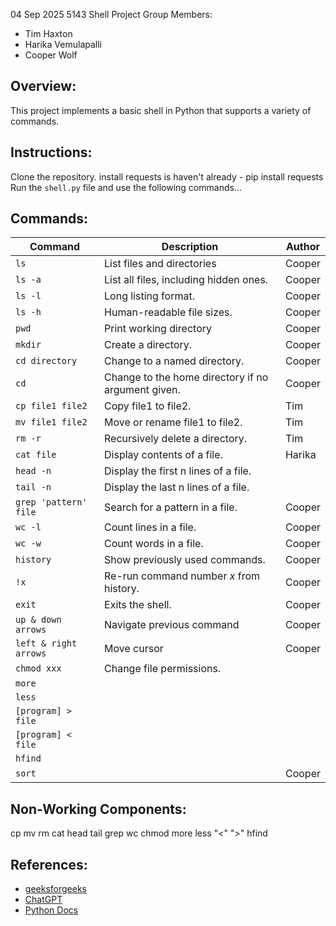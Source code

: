 
04 Sep 2025
5143 Shell Project
Group Members:
- Tim Haxton
- Harika Vemulapalli
- Cooper Wolf

## Overview:
This project implements a basic shell in Python that supports a variety of commands.

## Instructions:
Clone the repository.
install requests is haven't already
    - pip install requests
Run the `shell.py` file and use the following commands...

## Commands:
| Command               | Description                                         | Author   |
|-----------------------|-----------------------------------------------------|----------|
| `ls`                  | List files and directories                          | Cooper   |
| `ls -a`               | List all files, including hidden ones.              | Cooper   |
| `ls -l`               | Long listing format.                                | Cooper   |
| `ls -h`               | Human-readable file sizes.                          | Cooper   |
| `pwd`                 | Print working directory                             | Cooper   |
| `mkdir`               | Create a directory.                                 | Cooper   |
| `cd directory`        | Change to a named directory.                        | Cooper   |
| `cd`                  | Change to the home directory if no argument given.  | Cooper   |
| `cp file1 file2`      | Copy file1 to file2.                                | Tim      |
| `mv file1 file2`      | Move or rename file1 to file2.                      | Tim      |
| `rm -r`               | Recursively delete a directory.                     | Tim      |
| `cat file`            | Display contents of a file.                         | Harika   |
| `head -n`             | Display the first n lines of a file.                |          |
| `tail -n`             | Display the last n lines of a file.                 |          |
| `grep 'pattern' file` | Search for a pattern in a file.                     | Cooper   |
| `wc -l`               | Count lines in a file.                              | Cooper   |
| `wc -w`               | Count words in a file.                              | Cooper   |
| `history`             | Show previously used commands.                      | Cooper   |
| `!x`                  | Re-run command number *x* from history.             | Cooper   |
| `exit`                | Exits the shell.                                    | Cooper   |
| `up & down arrows`    | Navigate previous command                           | Cooper   |
| `left & right arrows` | Move cursor                                         | Cooper   |
| `chmod xxx`           | Change file permissions.                            |          |
| `more`                |                                                     |          |
| `less`                |                                                     |          |
| `[program] > file`    |                                                     |          |
| `[program] < file`    |                                                     |          |
| `hfind`               |                                                     |          |
| `sort `               |                                                     | Cooper   |

## Non-Working Components:
cp
mv
rm
cat
head
tail
grep
wc
chmod
more
less
"<"
">"
hfind


## References:
- [geeksforgeeks](https://www.geeksforgeeks.org/python/executing-shell-commands-with-python/)
- [ChatGPT](https://chatgpt.com/)
- [Python Docs](https://docs.python.org/3/library/os.html)